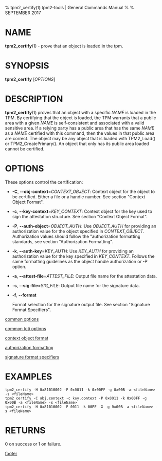 % tpm2_certify(1) tpm2-tools | General Commands Manual
%
% SEPTEMBER 2017

# NAME

**tpm2_certify**(1) - prove that an object is loaded in the tpm.

# SYNOPSIS

**tpm2_certify** [*OPTIONS*]

# DESCRIPTION

**tpm2_certify**(1) proves that an object with a specific _NAME_ is loaded in the TPM.
By certifying that the object is loaded, the TPM warrants that a public area
with a given _NAME_ is self-consistent and associated with a valid sensitive area.
If a relying party has a public area that has the same _NAME_ as a _NAME_ certified
with this command, then the values in that public area are correct. The object
may be any object that is loaded with TPM2_Load() or TPM2_CreatePrimary().
An object that only has its public area loaded cannot be certified.

# OPTIONS

These options control the certification:

  * **-C**, **--obj-context**=_CONTEXT\_OBJECT_:
    Context object for the object to be certified. Either a file or a handle number.
    See section "Context Object Format".

  * **-c**, **--key-context**=_KEY\_CONTEXT_:
    Context object for the key used to sign the attestation structure.
    See section "Context Object Format".

  * **-P**, **--auth-object**=_OBJECT\_AUTH_:
    Use _OBJECT\_AUTH_ for providing an authorization value for the object specified
    in _CONTEXT\_OBJECT_.
    Authorization values should follow the "authorization formatting standards,
    see section "Authorization Formatting".

  * **-k**, **--auth-key**=_KEY\_AUTH_:
    Use _KEY\_AUTH_ for providing an authorization value for the key specified
    in _KEY\_CONTEXT_.
    Follows the same formatting guidelines as the object handle authorization or
    -P option.

  * **-a**, **--attest-file**=_ATTEST\_FILE_:
    Output file name for the attestation data.

  * **-s**, **--sig-file**=_SIG\_FILE_:
    Output file name for the signature data.

  * **-f**, **--format**

    Format selection for the signature output file. See section "Signature Format Specifiers".

[common options](common/options.md)

[common tcti options](common/tcti.md)

[context object format](commmon/ctxobj.md)

[authorization formatting](common/password.md)

[signature format specifiers](common/signature.md)

# EXAMPLES

```
tpm2_certify -H 0x81010002 -P 0x0011 -k 0x00FF -g 0x00B -a <fileName> -s <fileName>
tpm2_certify -C obj.context -c key.context -P 0x0011 -k 0x00FF -g 0x00B -a <fileName> -s <fileName>
tpm2_certify -H 0x81010002 -P 0011 -k 00FF -X -g 0x00B -a <fileName> -s <fileName>
```

# RETURNS

0 on success or 1 on failure.

[footer](common/footer.md)
